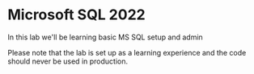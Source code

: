 # Microsoft  SQL 2022

In this lab we'll be learning basic MS SQL setup and admin

Please note that the lab is set up as a learning experience and the code should never be used in production.

